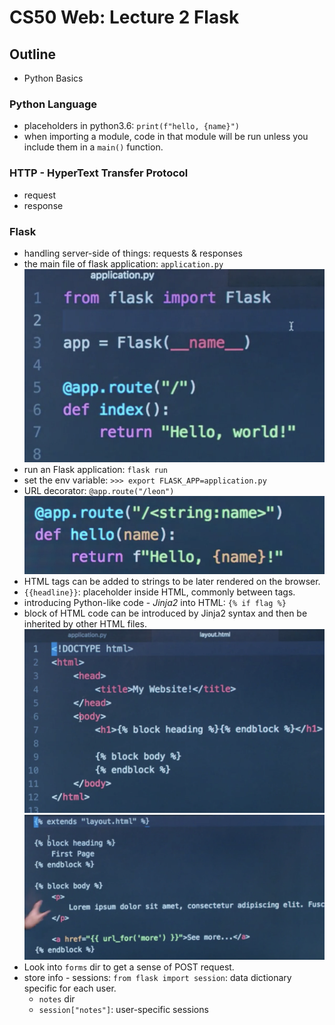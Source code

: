 # CS50 Web: Lecture 2 Flask 

## Outline
* Python Basics

### Python Language 
* placeholders in python3.6: `print(f"hello, {name}")`  
* when importing a module, code in that module will be run unless you include them in a `main()` function. 

### HTTP - HyperText Transfer Protocol 
* request 
* response

### Flask 
* handling server-side of things: requests & responses
* the main file of flask application: `application.py` 
![](./img/basic_flask.png) 
* run an Flask application: `flask run` 
* set the env variable: `>>> export FLASK_APP=application.py` 
* URL decorator: `@app.route("/leon")` 
![](./img/decorator_placeholder.png) 
* HTML tags can be added to strings to be later rendered on the browser. 
* `{{headline}}`: placeholder inside HTML, commonly between tags. 
* introducing Python-like code - _Jinja2_ into HTML: `{% if flag %}` 
* block of HTML code can be introduced by Jinja2 syntax and then be inherited by other HTML files. 
![](./img/block_inh.png) 
![](./img/block_inh2.png) 
* Look into `forms` dir to get a sense of POST request. 
* store info - sessions: `from flask import session`: data dictionary specific for each user. 
	* `notes` dir
	* `session["notes"]`: user-specific sessions 
